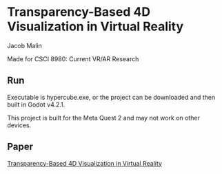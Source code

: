 # Transparency-Based 4D Visualization in Virtual Reality

Jacob Malin

Made for CSCI 8980: Current VR/AR Research

## Run

Executable is hypercube.exe, or the project can be downloaded and then built in Godot v4.2.1.

This project is built for the Meta Quest 2 and may not work on other devices.

## Paper

[Transparency-Based 4D Visualization in Virtual Reality](https://github.umn.edu/malin146/csci-8980-project/blob/main/Transparency-Based%204D%20Visualization%20in%20Virtual%20Reality.pdf)
